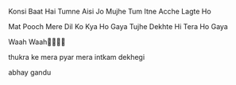 Konsi Baat Hai Tumne Aisi Jo
Mujhe Tum Itne Acche Lagte Ho

Mat Pooch Mere Dil Ko Kya Ho Gaya
Tujhe Dekhte Hi Tera Ho Gaya


Waah Waah🙌👐🙌👐
​

thukra ke mera pyar mera intkam dekhegi


abhay gandu